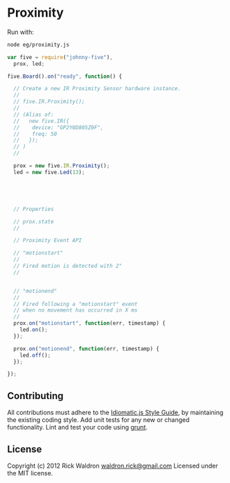# Proximity

Run with:
```bash
node eg/proximity.js
```


```javascript
var five = require("johnny-five"),
  prox, led;

five.Board().on("ready", function() {

  // Create a new IR Proximity Sensor hardware instance.
  //
  // five.IR.Proximity();
  //
  // (Alias of:
  //   new five.IR({
  //    device: "GP2Y0D805Z0F",
  //    freq: 50
  //   });
  // )
  //

  prox = new five.IR.Proximity();
  led = new five.Led(13);





  // Properties

  // prox.state
  //

  // Proximity Event API

  // "motionstart"
  //
  // Fired motion is detected with 2"
  //


  // "motionend"
  //
  // Fired following a "motionstart" event
  // when no movement has occurred in X ms
  //
  prox.on("motionstart", function(err, timestamp) {
    led.on();
  });

  prox.on("motionend", function(err, timestamp) {
    led.off();
  });

});

```













## Contributing
All contributions must adhere to the [Idiomatic.js Style Guide](https://github.com/rwldrn/idiomatic.js),
by maintaining the existing coding style. Add unit tests for any new or changed functionality. Lint and test your code using [grunt](https://github.com/cowboy/grunt).

## License
Copyright (c) 2012 Rick Waldron <waldron.rick@gmail.com>
Licensed under the MIT license.
